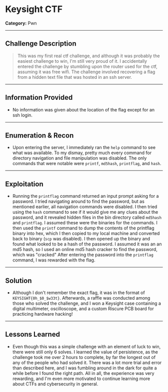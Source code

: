 # Keysight CTF
**Category:** Pwn  

---

## Challenge Description

> This was my first real ctf challenge, and although it was probably the easiest challenge to win, I'm still very proud of it. I accidentally entered the challenge by stumbling upon the router used for the ctf, assuming it was free wifi. The challenge involved recovering a flag from a hidden text file that was hosted in an ssh server.

---

## Information Provided

-  No information was given about the location of the flag except for an ssh login.

---

## Enumeration & Recon

- Upon entering the server, I immediately ran the `help` command to see what was available. To my dismay, pretty much every command for directory navigation and file manipulation was disabled. The only commands that were notable were `printf`, `md5hash`, `printflag`, and `hash`.

---

## Exploitation

- Running the `printflag` command returned an input prompt asking for a password. I tried navigating around to find the password, but as mentioned earlier, all navigation commands were disabled. I then tried using the `hash` command to see if it would give me any clues about the password, and it revealed hidden files in the bin directory called `md5hash` and `printflag`. I assumed these were the binaries for the commands. I then used the `printf` command to dump the contents of the printflag binary into hex, which I then copied to my local machine and converted back to binary (`scp` was disabled). I then opened up the binary and found what looked to be a hash of the password. I assumed it was an an md5 hash, so I used an online md5 hash cracker to find the password, which was "cracked" After entering the password into the `printflag` command, I was rewarded with the flag.

---

## Solution

- Although I don't remember the exact flag, it was in the format of `KEYSIGHT{0h_$0_$w33t}`. Afterwards, a raffle was conducted among those who solved the challenge, and I won a Keysight case containing a digital multimeter, oscilloscope, and a custom Riscure PCB board for practicing hardware hacking!

---

## Lessons Learned

- Even though this was a simple challenge with an element of luck to win, there were still only 6 solves. I learned the value of persistence, as the challenge took me over 2 hours to complete, by far the longest out of any of the people who had solved it. There was a lot more trial and error than described here, and I was fumbling around in the dark for quite a while before I found the right path. All in all, the experience was very rewarding, and I'm even more motivated to continue learning more about CTFs and cybersecurity in general.

